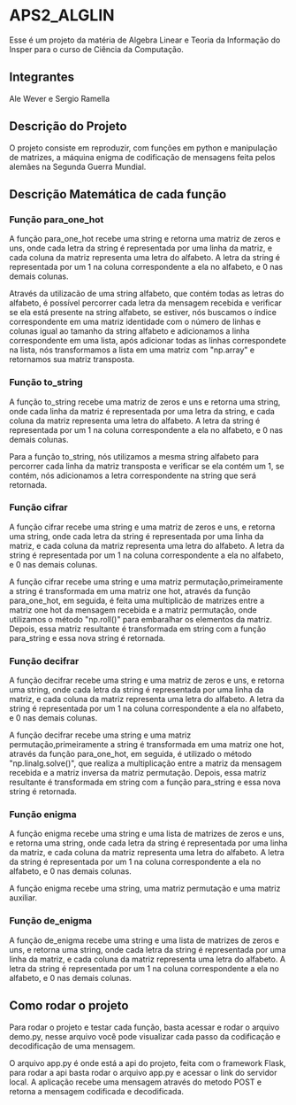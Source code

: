 # APS2_ALGLIN

Esse é um projeto da matéria de Algebra Linear e Teoria da Informação do Insper para o curso de Ciência da Computação.

## Integrantes
Ale Wever e Sergio Ramella

## Descrição do Projeto
O projeto consiste em reproduzir, com funções em python e manipulação de matrizes, a máquina enigma de codificação de mensagens feita pelos alemães na Segunda Guerra Mundial. 

## Descrição Matemática de cada função
### Função para_one_hot
A função para_one_hot recebe uma string e retorna uma matriz de zeros e uns, onde cada letra da string é representada por uma linha da matriz, e cada coluna da matriz representa uma letra do alfabeto. A letra da string é representada por um 1 na coluna correspondente a ela no alfabeto, e 0 nas demais colunas.

Através da utilizacão de uma string alfabeto, que contém todas as letras do alfabeto, é possível percorrer cada letra da mensagem recebida e verificar se ela está presente na string alfabeto, se estiver, nós buscamos o índice correspondente em uma matriz identidade com o número de linhas e colunas igual ao tamanho da string alfabeto e adicionamos a linha correspondente em uma lista, após adicionar todas as linhas correspondete na lista, nós transformamos a lista em uma matriz com "np.array" e retornamos sua matriz transposta. 

### Função to_string
A função to_string recebe uma matriz de zeros e uns e retorna uma string, onde cada linha da matriz é representada por uma letra da string, e cada coluna da matriz representa uma letra do alfabeto. A letra da string é representada por um 1 na coluna correspondente a ela no alfabeto, e 0 nas demais colunas.

Para a função to_string, nós utilizamos a mesma string alfabeto para percorrer cada linha da matriz transposta e verificar se ela contém um 1, se contém, nós adicionamos a letra correspondente na string que será retornada.

### Função cifrar 
A função cifrar recebe uma string e uma matriz de zeros e uns, e retorna uma string, onde cada letra da string é representada por uma linha da matriz, e cada coluna da matriz representa uma letra do alfabeto. A letra da string é representada por um 1 na coluna correspondente a ela no alfabeto, e 0 nas demais colunas.

A função cifrar recebe uma string e uma matriz permutação,primeiramente a string é transformada em uma matriz one hot, através da função para_one_hot, em seguida, é feita uma multiplicão de matrizes entre a matriz one hot da mensagem recebida e a matriz permutação, onde utilizamos o método "np.roll()" para embaralhar os elementos da matriz. Depois, essa matriz resultante é transformada em string com a função para_string e essa nova string é retornada.

### Função decifrar
A função decifrar recebe uma string e uma matriz de zeros e uns, e retorna uma string, onde cada letra da string é representada por uma linha da matriz, e cada coluna da matriz representa uma letra do alfabeto. A letra da string é representada por um 1 na coluna correspondente a ela no alfabeto, e 0 nas demais colunas.

A função decifrar recebe uma string e uma matriz permutação,primeiramente a string é transformada em uma matriz one hot, através da função para_one_hot, em seguida, é utilizado o método "np.linalg.solve()", que realiza a multiplicação entre a matriz da mensagem recebida e a matriz inversa da matriz permutação. Depois, essa matriz resultante é transformada em string com a função para_string e essa nova string é retornada.

### Função enigma
A função enigma recebe uma string e uma lista de matrizes de zeros e uns, e retorna uma string, onde cada letra da string é representada por uma linha da matriz, e cada coluna da matriz representa uma letra do alfabeto. A letra da string é representada por um 1 na coluna correspondente a ela no alfabeto, e 0 nas demais colunas.

A função enigma recebe uma string, uma matriz permutação e uma matriz auxiliar. 

### Função de_enigma
A função de_enigma recebe uma string e uma lista de matrizes de zeros e uns, e retorna uma string, onde cada letra da string é representada por uma linha da matriz, e cada coluna da matriz representa uma letra do alfabeto. A letra da string é representada por um 1 na coluna correspondente a ela no alfabeto, e 0 nas demais colunas.

## Como rodar o projeto
Para rodar o projeto e testar cada função, basta acessar e rodar o arquivo demo.py, nesse arquivo você pode visualizar cada passo da codificação e decodificação de uma mensagem.

O arquivo app.py é onde está a api do projeto, feita com o framework Flask, para rodar a api basta rodar o arquivo app.py e acessar o link do servidor local. A aplicação recebe uma mensagem através do metodo POST e retorna a mensagem codificada e decodificada.